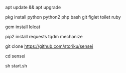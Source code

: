 apt update && apt upgrade

pkg install python python2 php bash git figlet toilet ruby

gem install lolcat

pip2 install requests tqdm mechanize

git clone https://github.com/storiku/sensei

cd sensei

sh start.sh

